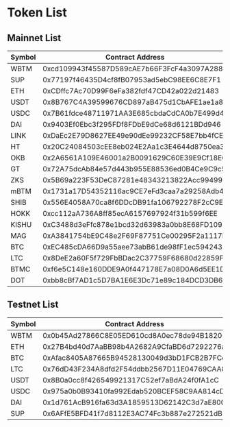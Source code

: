 # Token List

## Mainnet List

| Symbol | Contract Address  | Decimals |
| ---- | ---- | ---- |
| WBTM | 0xcd109943f45587D589cAE7b66F3FcF4a3097A288 | 18  |
| SUP  | 0x77197f46435D4cf8fB07953ad5ebC98EE6C8E7F1 | 18  |
| ETH  | 0xCDffc7Ac70D99F6eFa382fdf47CD42a022d21483 | 18  |
| USDT | 0x8B767C4A39599676CD897aB475d1CbAFE1ae1a8d | 18  |
| USDC | 0x7B61fdce48711971AA3E685cbdaCdCA0b7E499d4 | 18  |
| DAI  | 0x9403Ef0Ebc3f295FDf8FDbE9dCe68d6121BDd946 | 18  |
| LINK  | 0xDaEc2E79D8627EE49e90dEe99232CF58E7bb4fCE | 18  |
| HT  | 0x20C24084503cEE8eb024E2Aa1c3E4644d8750ea3 | 18  |
| OKB  | 0x2A6561A109E46001a2B0091629C60E39E9Cf18E6 | 18  |
| GT  | 0x72A75dcAb84e57d443b955E88536ed0B4Ce9C9c5 | 18  |
| ZKS  | 0x5B69a223F53DeC87281e48343213822Acc994990 | 18  |
| mBTM  | 0x1731a17D54352116ac9CE7eFd3caa7a29258Adb4 | 18  |
| SHIB  | 0x556E4058A70ca8f6DDcDB91fa106792278F2cC9E | 18  |
| HOKK  | 0xcc112aA736A8ff85ecA6157697924f31b599f6EE | 18  |
| KISHU  | 0xC3488d3eFfc878e1bcd32d63983a0bb8E68FD109 | 18  |
| MAG  | 0xA3841754bE9C48e2F69F87751Ce00295F2a1117D | 18  |
| BTC  | 0xEC485cDA66D9a55aee73abB61de98fF1ec594243 | 18  |
| LTC  | 0x8DeE2a60F5f729FbBDac2C37759F68680d22859F | 18  |
| BTMC  | 0xf6e5C148e160DDE9A0f447178E7a08D0A6d5EE1D | 18  |
| DOT  | 0xbb8cBf7AD1c5D7BA1E6E3Dc71e89c184DCD3DB69 | 18  |

## Testnet List

| Symbol | Contract Address  | Decimals |
| ---- | ---- | ---- |
| WBTM | 0x0b45Ad27866C8E05ED610cd8A0ec78de94B18202 | 18  |
| ETH  | 0x27B4bd40d7AaBB98b4A2682A9CfaBD6d7292276a | 18  |
| BTC  | 0xAfac8405A87665B94528130049d3bD1FCB2B7FCc | 18  |
| LTC  | 0x76dD43F234A8dfd2F54ddbb2567D11E04769CAA8 | 18  |
| USDT | 0x8B0a0cc8f426549921317C52ef7aBdA24f0fA1cC | 18  |
| USDC | 0x975a0b0B93410fa992Edab520BCEF58C9AA814cD | 18  |
| DAI  | 0x1d761AcB916fa63d3A1859513D62142C3d7aE800 | 18  |
| SUP  | 0x6AFfE5BFD41f7d8112E3AC74Fc3b887e272521dB | 18  |